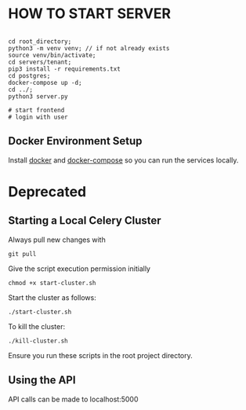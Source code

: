 # HOW TO START SERVER

```

cd root_directory;
python3 -m venv venv; // if not already exists
source venv/bin/activate;
cd servers/tenant;
pip3 install -r requirements.txt
cd postgres;
docker-compose up -d;
cd ../;
python3 server.py

# start frontend
# login with user

```



## Docker Environment Setup

Install <a href="https://docs.docker.com/get-docker/">docker</a> and <a href="https://docs.docker.com/compose/install/">docker-compose</a> so you can run the services locally.





# Deprecated
## Starting a Local Celery Cluster
Always pull new changes with 
```
git pull
```
Give the script execution permission initially
```
chmod +x start-cluster.sh
```

Start the cluster as follows:
```
./start-cluster.sh
```

To kill the cluster:
```
./kill-cluster.sh
```
Ensure you run these scripts in the root project directory. 

## Using the API

API calls can be made to localhost:5000


